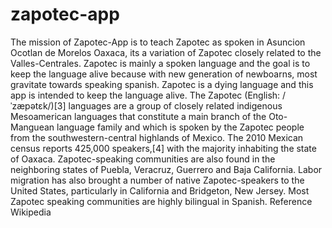 # zapotec-app
The mission of Zapotec-App is to teach Zapotec as spoken in Asuncion Ocotlan de Morelos Oaxaca, its a variation of Zapotec closely related to the Valles-Centrales. Zapotec is mainly a spoken language and the goal is to keep the language alive because with new generation of newboarns, most gravitate towards speaking spanish. Zapotec is a dying language and this app is intended to keep the language alive.
The Zapotec (English: /ˈzæpətɛk/)[3] languages are a group of closely related indigenous Mesoamerican languages that constitute a main branch of the Oto-Manguean language family and which is spoken by the Zapotec people from the southwestern-central highlands of Mexico. The 2010 Mexican census reports 425,000 speakers,[4] with the majority inhabiting the state of Oaxaca. Zapotec-speaking communities are also found in the neighboring states of Puebla, Veracruz, Guerrero and Baja California. Labor migration has also brought a number of native Zapotec-speakers to the United States, particularly in California and Bridgeton, New Jersey. Most Zapotec speaking communities are highly bilingual in Spanish. Reference Wikipedia

